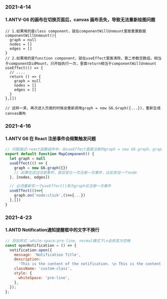### 2021-4-14

#### 1.ANTV-G6 的画布在切换页面后，canvas 画布丢失，导致无法重新绘图问题

```
// 1.如果用的是class component，就在componentWillUnmount里面重置数据
componentWillUnmount(){
  graph = null
  nodes = []
  edges = []
}
// 2.如果用的是function component，就在useEffect里面清除，第二参数空数组，相当于componentDidMount，只开始执行一次，里面return相当于componentWillUnmount
useEffect(() => {
  // ....
  return () => {
    graph = null
    nodes = []
    edges = []
  }
},[])

// 这样一来，再次进入页面的时候会重新调用graph = new G6.Graph({...})，重新生成canvas画布
```

### 2021-4-16

#### 1.ANTV G6 在 React 注册事件会频繁触发问题

```js
// 问题描述:react函数组件中，在useEffect里面注册的graph = new G6.graph，graph.on('node:click',()=>{...})
export default function MapComponent() {
  let graph = null
  useEffect(() => {
    graph = new G6.graph({})
    // 如果在这边注册事件，就会变化一次注册一次事件，比如多加一个node
  }, [nodes, edges])

  // 必须重新写一个useEffect[]来为graph仅注册一次事件
  useEffect(()=>{
    graph.on('node:click',()=>{...})
  },[])
}

```
### 2021-4-23

#### 1.ANTD Notification通知提醒框中的文字不换行

```js
// 添加样式：white-space:pre-line, normal模式下\n会转变为空格
const openNotification = () => {
  notification.open({
    message: 'Notification Title',
    description:
      'This is the content of the notification. \n This is the content of the notification.',
    className: 'custom-class',
    style: {
      whiteSpace: 'pre-line',
    },
  });
};

```